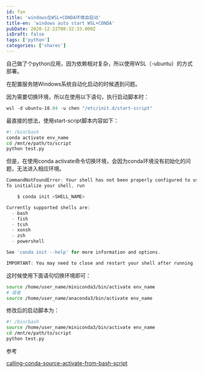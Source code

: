```yaml
---
id: fax
title: 'windows在WSL+CONDA环境自启动'
title-en: 'windows auto start WSL+CONDA'
pubDate: 2020-12-22T08:32:33.000Z
isDraft: false
tags: ['python']
categories: ['shares']
---
```


自己做了个python应用，因为依赖相对复杂，所以使用WSL（-ubuntu）的方式部署。

在配置服务随Windows系统自动化启动的时候遇到问题。

因为需要切换环境，所以在使用以下语句，执行启动脚本时：

```powershell
wsl -d ubuntu-18.04 -u chen "/etc/init.d/start-script"
```

最直接的想法，使用start-script脚本内容如下：

```bash
#! /bin/bash
conda activate env_name
cd /mnt/e/path/to/script
python test.py
```

但是，在使用conda activate命令切换环境，会因为conda环境没有初始化的问题，无法进入相应环境。

```powershell
CommandNotFoundError: Your shell has not been properly configured to use 'conda activate'.
To initialize your shell, run

    $ conda init <SHELL_NAME>

Currently supported shells are:
  - bash
  - fish
  - tcsh
  - xonsh
  - zsh
  - powershell

See 'conda init --help' for more information and options.

IMPORTANT: You may need to close and restart your shell after running 'conda init'.
```

这时候使用下面语句切换环境即可：

```bash
source /home/user_name/miniconda3/bin/activate env_name
# 或者
source /home/user_name/anaconda3/bin/activate env_name
```

修改后的启动脚本为：

```bash
#! /bin/bash
source /home/user_name/miniconda3/bin/activate env_name
cd /mnt/e/path/to/script
python test.py
```

参考

[calling-conda-source-activate-from-bash-script](https://stackoverflow.com/a/51695997)
